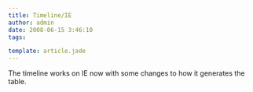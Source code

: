 ```yaml
---
title: Timeline/IE
author: admin
date: 2008-06-15 3:46:10
tags: 

template: article.jade
---
```


The timeline works on IE now with some changes to how it generates the table.
